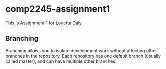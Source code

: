 # comp2245-assignment1

This is Assignment 1 for Louetta Daly

## Branching
Branching allows you to isolate development work without
affecting other branches in the repository. Each repository
has one default branch (usually called master), and can have
multiple other branches.